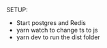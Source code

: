 SETUP:

- Start postgres and Redis
- yarn watch to change ts to js
- yarn dev to run the dist folder
